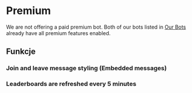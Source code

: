 # Premium

We are not offering a paid premium bot. Both of our bots listed in [Our Bots](/pl/getting-started/our-bots.md) already have all premium features enabled.

## Funkcje

### Join and leave message styling \(Embedded messages\)

### Leaderboards are refreshed every 5 minutes
